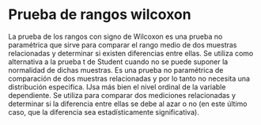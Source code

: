 # Prueba de rangos wilcoxon

La prueba de los rangos con signo de Wilcoxon es una prueba no paramétrica que sirve para comparar el rango medio de dos muestras relacionadas y determinar si existen diferencias entre ellas. Se utiliza como alternativa a la prueba t de Student cuando no se puede suponer la normalidad de dichas muestras.
Es una prueba no paramétrica de comparación de dos muestras relacionadas y
por lo tanto no necesita una distribución especifica. IJsa más bien el nivel ordinal de la variable dependiente. Se utiliza para comparar dos mediciones relacionadas y determinar si la diferencia entre ellas se debe al azar o no (en este último caso, que la diferencia sea estadísticamente significativa).